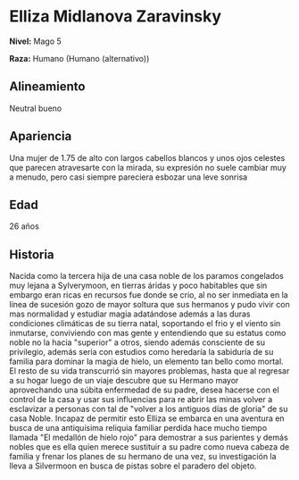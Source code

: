 # Elliza Midlanova Zaravinsky

**Nivel:** Mago 5

**Raza:** Humano (Humano (alternativo))

## Alineamiento
Neutral bueno

## Apariencia
Una mujer de 1.75 de alto con largos cabellos blancos y unos ojos celestes que parecen atravesarte con la mirada, su expresión no suele cambiar muy a menudo, pero casi siempre pareciera esbozar una leve sonrisa

## Edad
26 años

## Historia
 Nacida como la tercera hija de una casa noble de los paramos congelados muy lejana a Sylverymoon, en tierras áridas y poco habitables que sin embargo eran ricas en recursos fue donde se crio, al no ser inmediata en la línea de sucesión gozo de mayor soltura que sus hermanos y pudo vivir con mas normalidad y estudiar magia adatándose además a las duras condiciones climáticas de su tierra natal, soportando el frio y el viento sin inmutarse, conviviendo con mas gente y entendiendo que su estatus como noble no la hacia "superior" a otros, siendo además consciente de su privilegio, además seria con estudios como heredaría la sabiduría de su familia para dominar la magia de hielo, un elemento tan bello como mortal. El resto de su vida transcurrió sin mayores problemas, hasta que al regresar a su hogar luego de un viaje descubre que su Hermano mayor aprovechando una súbita enfermedad de su padre, desea hacerse con el control de la casa y usar sus influencias para re abrir las minas volver a esclavizar a personas con tal de "volver a los antiguos días de gloria" de su casa Noble. Incapaz de permitir esto Elliza se embarca en una aventura en busca de una antiquísima reliquia familiar perdida hace mucho tiempo llamada "El medallón de hielo rojo" para demostrar a sus parientes y demás nobles que es ella quien merece sustituir a su padre como nueva cabeza de familia y frenar los planes de su hermano de una vez, su investigación la lleva a Silvermoon en busca de pistas sobre el paradero del objeto.

